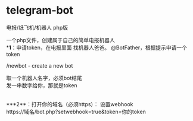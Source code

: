 # telegram-bot
电报/纸飞机/机器人 php版


一个php文件，创建属于自己的简单电报机器人
<Br>
  ***1**：申请token，在电报里面 找机器人爸爸。 @BotFather，根据提示申请一个token<br>
  
  /newbot - create a new bot<bR>
  
   取一个机器人名字，必须bot结尾<br>
   发一串数字给你，那就是token
  
  
<br>
  ***2**：打开你的域名（必须https）： 设置webhook<bR>
  https://域名/bot.php?setwebhook=true&token=你的token
